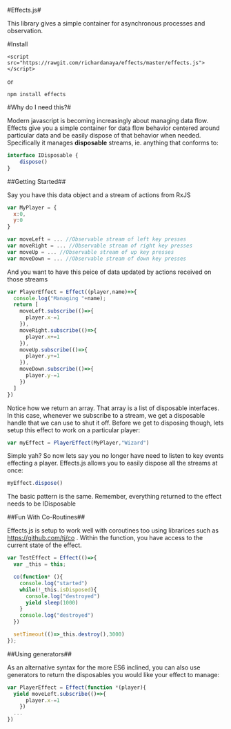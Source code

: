 #Effects.js#

This library gives a simple container for asynchronous processes and observation.  

#Install

```
<script src="https://rawgit.com/richardanaya/effects/master/effects.js"></script>
```

or

```
npm install effects
```

#Why do I need this?#

Modern javascript is becoming increasingly about managing data flow.  Effects give you a simple container for data flow behavior centered around particular data and be easily dispose of that behavior when needed.  Specifically it manages **disposable** streams, ie. anything that conforms to:

```javascript
interface IDisposable {
    dispose()
}
```

##Getting Started##

Say you have this data object and a stream of actions from RxJS

```javascript
var MyPlayer = {
  x:0,
  y:0
}

var moveLeft = ... //Observable stream of left key presses
var moveRight = ... //Observable stream of right key presses
var moveUp = ... //Observable stream of up key presses
var moveDown = ... //Observable stream of down key presses
```

And you want to have this peice of data updated by actions received on those streams

```javascript
var PlayerEffect = Effect((player,name)=>{
  console.log("Managing "+name);
  return [
    moveLeft.subscribe(()=>{
      player.x-=1
    }),
    moveRight.subscribe(()=>{
      player.x+=1
    }),
    moveUp.subscribe(()=>{
      player.y+=1
    }),
    moveDown.subscribe(()=>{
      player.y-=1
    })
  ]
})
```

Notice how we return an array. That array is  a list of disposable interfaces. In this case, whenever we subscribe to a stream, we get a disposable handle that we can use to shut it off.  Before we get to disposing though, lets setup this effect to work on a particular player:

```javascript
var myEffect = PlayerEffect(MyPlayer,"Wizard")
```

Simple yah? So now lets say you no longer have need to listen to key events effecting a player. Effects.js allows you to easily dispose all the streams at once:

```javascript
myEffect.dispose()
```

The basic pattern is the same.  Remember, everything returned to the effect needs to be IDisposable

##Fun With Co-Routines##

Effects.js is setup to work well with coroutines too using librarices such as https://github.com/tj/co . Within the function, you have access to the current state of the effect.

```javascript
var TestEffect = Effect(()=>{
  var _this = this;

  co(function* (){
    console.log("started")
    while(!_this.isDisposed){
      console.log("destroyed")
      yield sleep(1000)
    }
    console.log("destroyed")
  })

  setTimeout(()=>_this.destroy(),3000)
});
```

##Using generators##

As an alternative syntax for the more ES6 inclined, you can also use generators to return the disposables you would like your effect to manage:

```javascript
var PlayerEffect = Effect(function *(player){
  yield moveLeft.subscribe(()=>{
      player.x-=1
    })
  ...
})
```
